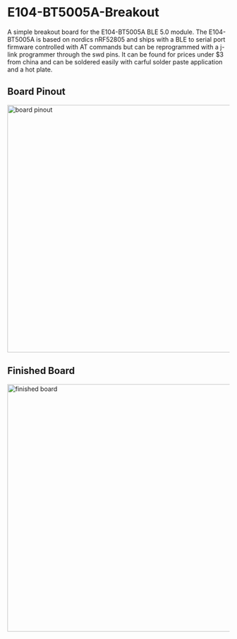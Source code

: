 # E104-BT5005A-Breakout
A simple breakout board for the E104-BT5005A BLE 5.0 module.
The E104-BT5005A is based on nordics nRF52805 and ships with a BLE to serial port firmware controlled with AT commands but can be reprogrammed with a j-link programmer through the swd pins. It can be found for prices under $3 from china and can be soldered easily with carful solder paste application and a hot plate. 

## Board Pinout
<img width="560" alt="board pinout" src="https://user-images.githubusercontent.com/29756767/111364342-7a819c00-8667-11eb-9018-89a37baebfa9.png">

## Finished Board
<img width="560" alt="finished board" src="https://user-images.githubusercontent.com/29756767/111366628-1f9d7400-866a-11eb-9137-4e52ba89b63b.png">

